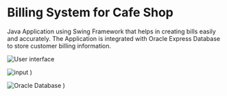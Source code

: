 # Billing System for Cafe Shop

Java Application using Swing Framework that helps in creating bills easily and accurately. The Application is integrated with Oracle Express Database to store customer billing information.


![User interface](https://user-images.githubusercontent.com/48594267/125083644-43d40380-e0e6-11eb-95ec-7c12551db563.png)

![input](https://user-images.githubusercontent.com/48594267/131221078-5aaf008b-a8ff-42ee-a115-54798e8a72a2.png)
)

![Oracle Database](https://user-images.githubusercontent.com/48594267/131221151-daffdd8d-b31d-4c58-940b-757fffbe1398.png)
)
